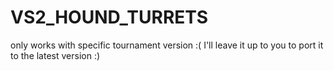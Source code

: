 # VS2_HOUND_TURRETS
only works with specific tournament version :(
I'll leave it up to you to port it to the latest version :)
